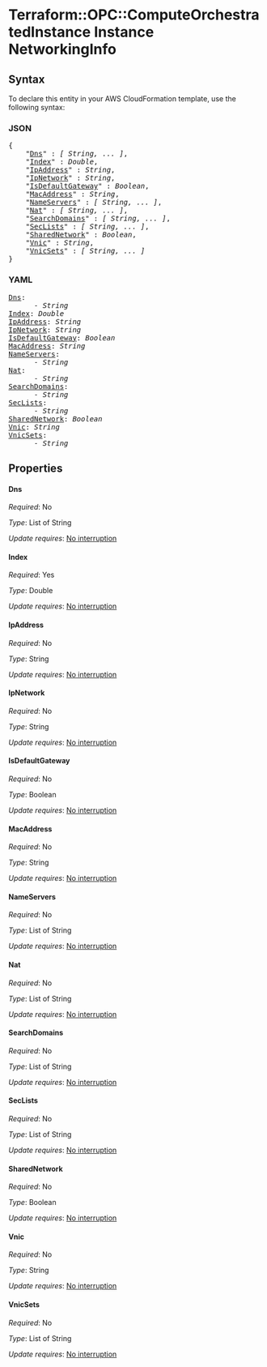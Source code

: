 # Terraform::OPC::ComputeOrchestratedInstance Instance NetworkingInfo

## Syntax

To declare this entity in your AWS CloudFormation template, use the following syntax:

### JSON

<pre>
{
    "<a href="#dns" title="Dns">Dns</a>" : <i>[ String, ... ]</i>,
    "<a href="#index" title="Index">Index</a>" : <i>Double</i>,
    "<a href="#ipaddress" title="IpAddress">IpAddress</a>" : <i>String</i>,
    "<a href="#ipnetwork" title="IpNetwork">IpNetwork</a>" : <i>String</i>,
    "<a href="#isdefaultgateway" title="IsDefaultGateway">IsDefaultGateway</a>" : <i>Boolean</i>,
    "<a href="#macaddress" title="MacAddress">MacAddress</a>" : <i>String</i>,
    "<a href="#nameservers" title="NameServers">NameServers</a>" : <i>[ String, ... ]</i>,
    "<a href="#nat" title="Nat">Nat</a>" : <i>[ String, ... ]</i>,
    "<a href="#searchdomains" title="SearchDomains">SearchDomains</a>" : <i>[ String, ... ]</i>,
    "<a href="#seclists" title="SecLists">SecLists</a>" : <i>[ String, ... ]</i>,
    "<a href="#sharednetwork" title="SharedNetwork">SharedNetwork</a>" : <i>Boolean</i>,
    "<a href="#vnic" title="Vnic">Vnic</a>" : <i>String</i>,
    "<a href="#vnicsets" title="VnicSets">VnicSets</a>" : <i>[ String, ... ]</i>
}
</pre>

### YAML

<pre>
<a href="#dns" title="Dns">Dns</a>: <i>
      - String</i>
<a href="#index" title="Index">Index</a>: <i>Double</i>
<a href="#ipaddress" title="IpAddress">IpAddress</a>: <i>String</i>
<a href="#ipnetwork" title="IpNetwork">IpNetwork</a>: <i>String</i>
<a href="#isdefaultgateway" title="IsDefaultGateway">IsDefaultGateway</a>: <i>Boolean</i>
<a href="#macaddress" title="MacAddress">MacAddress</a>: <i>String</i>
<a href="#nameservers" title="NameServers">NameServers</a>: <i>
      - String</i>
<a href="#nat" title="Nat">Nat</a>: <i>
      - String</i>
<a href="#searchdomains" title="SearchDomains">SearchDomains</a>: <i>
      - String</i>
<a href="#seclists" title="SecLists">SecLists</a>: <i>
      - String</i>
<a href="#sharednetwork" title="SharedNetwork">SharedNetwork</a>: <i>Boolean</i>
<a href="#vnic" title="Vnic">Vnic</a>: <i>String</i>
<a href="#vnicsets" title="VnicSets">VnicSets</a>: <i>
      - String</i>
</pre>

## Properties

#### Dns

_Required_: No

_Type_: List of String

_Update requires_: [No interruption](https://docs.aws.amazon.com/AWSCloudFormation/latest/UserGuide/using-cfn-updating-stacks-update-behaviors.html#update-no-interrupt)

#### Index

_Required_: Yes

_Type_: Double

_Update requires_: [No interruption](https://docs.aws.amazon.com/AWSCloudFormation/latest/UserGuide/using-cfn-updating-stacks-update-behaviors.html#update-no-interrupt)

#### IpAddress

_Required_: No

_Type_: String

_Update requires_: [No interruption](https://docs.aws.amazon.com/AWSCloudFormation/latest/UserGuide/using-cfn-updating-stacks-update-behaviors.html#update-no-interrupt)

#### IpNetwork

_Required_: No

_Type_: String

_Update requires_: [No interruption](https://docs.aws.amazon.com/AWSCloudFormation/latest/UserGuide/using-cfn-updating-stacks-update-behaviors.html#update-no-interrupt)

#### IsDefaultGateway

_Required_: No

_Type_: Boolean

_Update requires_: [No interruption](https://docs.aws.amazon.com/AWSCloudFormation/latest/UserGuide/using-cfn-updating-stacks-update-behaviors.html#update-no-interrupt)

#### MacAddress

_Required_: No

_Type_: String

_Update requires_: [No interruption](https://docs.aws.amazon.com/AWSCloudFormation/latest/UserGuide/using-cfn-updating-stacks-update-behaviors.html#update-no-interrupt)

#### NameServers

_Required_: No

_Type_: List of String

_Update requires_: [No interruption](https://docs.aws.amazon.com/AWSCloudFormation/latest/UserGuide/using-cfn-updating-stacks-update-behaviors.html#update-no-interrupt)

#### Nat

_Required_: No

_Type_: List of String

_Update requires_: [No interruption](https://docs.aws.amazon.com/AWSCloudFormation/latest/UserGuide/using-cfn-updating-stacks-update-behaviors.html#update-no-interrupt)

#### SearchDomains

_Required_: No

_Type_: List of String

_Update requires_: [No interruption](https://docs.aws.amazon.com/AWSCloudFormation/latest/UserGuide/using-cfn-updating-stacks-update-behaviors.html#update-no-interrupt)

#### SecLists

_Required_: No

_Type_: List of String

_Update requires_: [No interruption](https://docs.aws.amazon.com/AWSCloudFormation/latest/UserGuide/using-cfn-updating-stacks-update-behaviors.html#update-no-interrupt)

#### SharedNetwork

_Required_: No

_Type_: Boolean

_Update requires_: [No interruption](https://docs.aws.amazon.com/AWSCloudFormation/latest/UserGuide/using-cfn-updating-stacks-update-behaviors.html#update-no-interrupt)

#### Vnic

_Required_: No

_Type_: String

_Update requires_: [No interruption](https://docs.aws.amazon.com/AWSCloudFormation/latest/UserGuide/using-cfn-updating-stacks-update-behaviors.html#update-no-interrupt)

#### VnicSets

_Required_: No

_Type_: List of String

_Update requires_: [No interruption](https://docs.aws.amazon.com/AWSCloudFormation/latest/UserGuide/using-cfn-updating-stacks-update-behaviors.html#update-no-interrupt)

